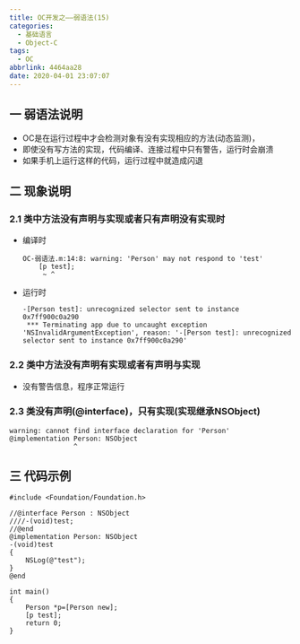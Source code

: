 ```yaml
---
title: OC开发之——弱语法(15)
categories:
  - 基础语言
  - Object-C
tags:
  - OC
abbrlink: 4464aa28
date: 2020-04-01 23:07:07
---
```

## 一 弱语法说明

* OC是在运行过程中才会检测对象有没有实现相应的方法(动态监测)，
* 即使没有写方法的实现，代码编译、连接过程中只有警告，运行时会崩溃
* 如果手机上运行这样的代码，运行过程中就造成闪退

<!--more-->

## 二 现象说明

### 2.1 类中方法没有声明与实现或者只有声明没有实现时

* 编译时

  ```
  OC-弱语法.m:14:8: warning: 'Person' may not respond to 'test'
      [p test];
       ~ ^
  ```

* 运行时

  ```
  -[Person test]: unrecognized selector sent to instance 0x7ff900c0a290
   *** Terminating app due to uncaught exception 'NSInvalidArgumentException', reason: '-[Person test]: unrecognized selector sent to instance 0x7ff900c0a290'
  ```

### 2.2 类中方法没有声明有实现或者有声明与实现

* 没有警告信息，程序正常运行

### 2.3 类没有声明(@interface)，只有实现(实现继承NSObject)

```
warning: cannot find interface declaration for 'Person'
@implementation Person: NSObject
                ^
```

## 三 代码示例

```
#include <Foundation/Foundation.h>

//@interface Person : NSObject
////-(void)test;
//@end
@implementation Person: NSObject
-(void)test
{
    NSLog(@"test");
}
@end

int main()
{
    Person *p=[Person new];
    [p test]; 
    return 0;
}
```